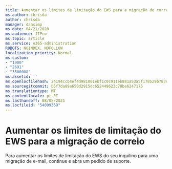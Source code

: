 ```yaml
---
title: Aumentar os limites de limitação do EWS para a migração de correio
ms.author: chrisda
author: chrisda
manager: dansimp
ms.date: 04/21/2020
ms.audience: ITPro
ms.topic: article
ms.service: o365-administration
ROBOTS: NOINDEX, NOFOLLOW
localization_priority: Normal
ms.custom:
- "1900"
- "2691"
- "3500008"
ms.assetid: ''
ms.openlocfilehash: 24194ccb4ef4d981001ebf1c0c911eb881a53a5f178529b783ee9114af944e90
ms.sourcegitcommit: b5f7da89a650d2915dc652449623c78be6247175
ms.translationtype: MT
ms.contentlocale: pt-PT
ms.lasthandoff: 08/05/2021
ms.locfileid: "54099369"
---
```

# <a name="increase-ews-throttling-limits-for-mail-migration"></a>Aumentar os limites de limitação do EWS para a migração de correio

Para aumentar os limites de limitação do EWS do seu inquilino para uma migração de e-mail, continue e abra um pedido de suporte.

